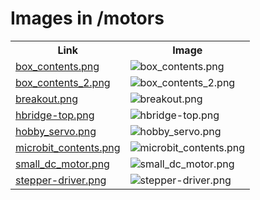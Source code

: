 # Images in /motors

<!-- This README lists all image files in the /motors directory -->
<table>
  <tr>
    <th>Link</th>
    <th>Image</th>
  </tr>
  <tr>
    <td><a href="https://images.jointheleague.org/motors/box_contents.png">box_contents.png</a></td>
    <td><img src="https://images.jointheleague.org/motors/box_contents.png" alt="box_contents.png" style="max-width:200px; max-height:200px;"></td>
  </tr>
  <tr>
    <td><a href="https://images.jointheleague.org/motors/box_contents_2.png">box_contents_2.png</a></td>
    <td><img src="https://images.jointheleague.org/motors/box_contents_2.png" alt="box_contents_2.png" style="max-width:200px; max-height:200px;"></td>
  </tr>
  <tr>
    <td><a href="https://images.jointheleague.org/motors/breakout.png">breakout.png</a></td>
    <td><img src="https://images.jointheleague.org/motors/breakout.png" alt="breakout.png" style="max-width:200px; max-height:200px;"></td>
  </tr>
  <tr>
    <td><a href="https://images.jointheleague.org/motors/hbridge-top.png">hbridge-top.png</a></td>
    <td><img src="https://images.jointheleague.org/motors/hbridge-top.png" alt="hbridge-top.png" style="max-width:200px; max-height:200px;"></td>
  </tr>
  <tr>
    <td><a href="https://images.jointheleague.org/motors/hobby_servo.png">hobby_servo.png</a></td>
    <td><img src="https://images.jointheleague.org/motors/hobby_servo.png" alt="hobby_servo.png" style="max-width:200px; max-height:200px;"></td>
  </tr>
  <tr>
    <td><a href="https://images.jointheleague.org/motors/microbit_contents.png">microbit_contents.png</a></td>
    <td><img src="https://images.jointheleague.org/motors/microbit_contents.png" alt="microbit_contents.png" style="max-width:200px; max-height:200px;"></td>
  </tr>
  <tr>
    <td><a href="https://images.jointheleague.org/motors/small_dc_motor.png">small_dc_motor.png</a></td>
    <td><img src="https://images.jointheleague.org/motors/small_dc_motor.png" alt="small_dc_motor.png" style="max-width:200px; max-height:200px;"></td>
  </tr>
  <tr>
    <td><a href="https://images.jointheleague.org/motors/stepper-driver.png">stepper-driver.png</a></td>
    <td><img src="https://images.jointheleague.org/motors/stepper-driver.png" alt="stepper-driver.png" style="max-width:200px; max-height:200px;"></td>
  </tr>
</table>

